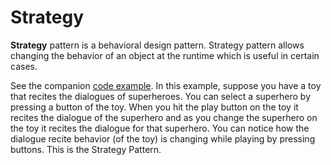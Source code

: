 # Strategy
**Strategy** pattern is a behavioral design pattern. Strategy pattern allows changing the behavior of an object at the runtime which is useful in certain cases.

See the companion [code example](/SoftwareDevelopmentDesignPrinciples/Strategy). In this example, suppose you have a toy that recites the dialogues of superheroes. You can select a superhero by pressing a button of the toy. When you hit the play button on the toy it recites the dialogue of the superhero and as you change the superhero on the toy it recites the dialogue for that superhero. You can notice how the dialogue recite behavior (of the toy) is changing while playing by pressing buttons. This is the Strategy Pattern.